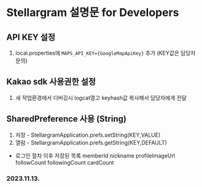 # Stellargram 설명문 for Developers

## API KEY 설정

1. local.properties에 `MAPS_API_KEY={GoogleMapApiKey}` 추가 (KEY값은 담당자 문의)

## Kakao sdk 사용권한 설정

1. 새 작업환경에서 디버깅시 logcat열고 keyhash값 복사해서 담당자에게 전달

## SharedPreference 사용 (String)
1. 저장 - StellargramApplication.prefs.setString(KEY,VALUE) 
2. 열람 - StellargramApplication.prefs.getString(KEY,DEFAULT)

- 로그인 절차 이후 저장된 목록
  memberId
  nickname
  profileImageUrl
  followCount
  followingCount
  cardCount


### 2023.11.13.

